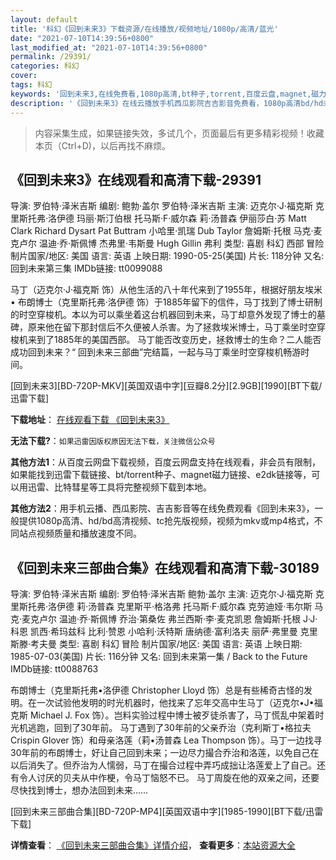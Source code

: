 ```yaml
---
layout: default
title: '科幻《回到未来3》下载资源/在线播放/视频地址/1080p/高清/蓝光'
date: "2021-07-10T14:39:56+0800"
last_modified_at: "2021-07-10T14:39:56+0800"
permalink: /29391/
categories: 科幻
cover:
tags: 科幻
keywords: '回到未来3,在线免费看,1080p高清,bt种子,torrent,百度云盘,magnet,磁力链,迅雷下载资源'
description: '《回到未来3》在线云播放手机西瓜影院吉吉影音免费看，1080p高清bd/hd未删减完整版和tc抢先枪版，mkv/mp4格式，附带bt/torrent种子、magnet/磁力链、百度云盘、网盘资源迅雷下载链接'
---
```


>内容采集生成，如果链接失效，多试几个，页面最后有更多精彩视频！收藏本页（Ctrl+D)，以后再找不麻烦。


## 《回到未来3》在线观看和高清下载-29391

导演: 罗伯特·泽米吉斯 编剧: 鲍勃·盖尔 罗伯特·泽米吉斯 主演: 迈克尔·J·福克斯 克里斯托弗·洛伊德 玛丽·斯汀伯根 托马斯·F·威尔森 莉·汤普森 伊丽莎白·苏 Matt Clark Richard Dysart Pat Buttram 小哈里·凯瑞 Dub Taylor 詹姆斯·托根 马克·麦克卢尔 温迪·乔·斯佩博 杰弗里·韦斯曼 Hugh Gillin 弗利 类型: 喜剧 科幻 西部 冒险 制片国家/地区: 美国 语言: 英语 上映日期: 1990-05-25(美国) 片长: 118分钟 又名: 回到未来第三集 IMDb链接: tt0099088

马丁（迈克尔·J·福克斯 饰）从他生活的八十年代来到了1955年，根据好朋友埃米• 布朗博士（克里斯托弗·洛伊德 饰）于1885年留下的信件，马丁找到了博士研制的时空穿梭机。本以为可以乘坐着这台机器回到未来，马丁却意外发现了博士的墓碑，原来他在留下那封信后不久便被人杀害。为了拯救埃米博士，马丁乘坐时空穿梭机来到了1885年的美国西部。 马丁能否改变历史，拯救博士的生命？二人能否成功回到未来？“ 回到未来三部曲”完结篇，一起与马丁乘坐时空穿梭机畅游时间。


[回到未来3][BD-720P-MKV][英国双语中字][豆瓣8.2分][2.9GB][1990][BT下载/迅雷下载]

**下载地址**： [在线观看下载 《回到未来3》](https://www.btdx8.com/torrent/back_to_the_future_part_iii_1990.html) 


**无法下载?**：`如果迅雷因版权原因无法下载，关注微信公众号 `

**其他方法1**：从百度云网盘下载视频，百度云网盘支持在线观看，非会员有限制，如果能找到迅雷下载链接、bt/torrent种子、magnet磁力链接、e2dk链接等，可以用迅雷、比特彗星等工具将完整视频下载到本地。

**其他方法2**：用手机云播、西瓜影院、吉吉影音等在线免费观看《回到未来3》，一般提供1080p高清、hd/bd高清视频、tc抢先版视频，视频为mkv或mp4格式，不同站点视频质量和播放速度不同。


## 《回到未来三部曲合集》在线观看和高清下载-30189

导演: 罗伯特·泽米吉斯 编剧: 罗伯特·泽米吉斯 鲍勃·盖尔 主演: 迈克尔·J·福克斯 克里斯托弗·洛伊德 莉·汤普森 克里斯平·格洛弗 托马斯·F·威尔森 克劳迪娅·韦尔斯 马克·麦克卢尔 温迪·乔·斯佩博 乔治·第桑佐 弗兰西斯·李·麦克凯恩 詹姆斯·托根 J·J·科恩 凯西·希玛兹科 比利·赞恩 小哈利·沃特斯 唐纳德·富利洛夫 丽萨·弗里曼 克里斯滕·考夫曼 类型: 喜剧 科幻 冒险 制片国家/地区: 美国 语言: 英语 上映日期: 1985-07-03(美国) 片长: 116分钟 又名: 回到未来第一集 / Back to the Future IMDb链接: tt0088763

布朗博士（克里斯托弗•洛伊德 Christopher Lloyd 饰）总是有些稀奇古怪的发明。在一次试验他发明的时光机器时，他找来了忘年交高中生马丁（迈克尔•J•福克斯 Michael J. Fox 饰）。岂料实验过程中博士被歹徒杀害了，马丁慌乱中架着时光机逃跑，回到了30年前。 马丁遇到了30年前的父亲乔治（克利斯丁•格拉夫 Crispin Glover 饰）和母亲洛莲（莉•汤普森 Lea Thompson 饰）。马丁一边找寻30年前的布朗博士，好让自己回到未来；一边尽力撮合乔治和洛莲，以免自己在以后消失了。但乔治为人懦弱，马丁在撮合过程中弄巧成拙让洛莲爱上了自己。还有令人讨厌的贝夫从中作梗，令马丁恼怒不已。 马丁周旋在他的双亲之间，还要尽快找到博士，想办法回到未来……


[回到未来三部曲合集][BD-720P-MP4][英国双语中字][1985-1990][BT下载/迅雷下载]

**详情查看**： [《回到未来三部曲合集》详情介绍](/movie/30189/)， **查看更多**：[本站资源大全](/movie/t/all/)

